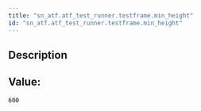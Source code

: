 ```yaml
---
title: "sn_atf.atf_test_runner.testframe.min_height"
id: "sn_atf.atf_test_runner.testframe.min_height"
---
```

## Description



## Value: 
```
600
```
